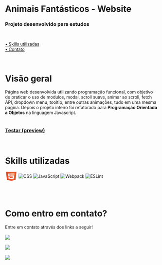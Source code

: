 <div>
<h1>Animais Fantásticos - Website</h1>
</div>

<h3>
  Projeto desenvolvido para estudos
</h3>
<br>

<p>
 <!-- <a href="#visao">• Visão geral</a> <br> -->
 <a href="#leng">• Skills utilizadas</a>
 <br>
 <a href="#contato">• Contato</a>  
</p>
<br>

<div id="visao">
<h1>Visão geral</h1>
Página web desenvolvida utilizando programação funcional, com objetivo de praticar o uso de modulos, modal, scroll suave, animar ao scroll, fetch API, dropdown menu, tooltip, entre outras animações, tudo em uma mesma página.
Depois o projeto inteiro foi refatorado para <strong>Programação Orientada a Objetos</strong>  na linguagem Javascript.
</div>
<br>

<!--<h1 align="center"> -->
<h3>
<a href="https://matealves.github.io/animais-fantasticos/" target="_blank">Testar (preview)</a> 
</h3>

<!-- <p align = "center">
  <img src ="assets/img/relogio_readme.jpg" alt = "mockup" />
</p> -->
<br>

<div id="leng">
<h1>Skills utilizadas</h1>

 <img align="center" alt="HTML" height="30" width="40" src="https://raw.githubusercontent.com/devicons/devicon/master/icons/html5/html5-original.svg" title="HTML 5">
  <img align="center" alt="CSS" height="30" width="40" src="https://cdn.jsdelivr.net/gh/devicons/devicon/icons/css3/css3-original.svg" title="CSS 3">
  <!-- <img align="center" alt="Mateus-SASS" height="30" width="40" src="https://cdn.jsdelivr.net/gh/devicons/devicon/icons/sass/sass-original.svg" title="Sass"> -->
  <img align="center" alt="JavaScript" height="30" width="40" src="https://cdn.jsdelivr.net/gh/devicons/devicon/icons/javascript/javascript-original.svg" title="JavaScript">
  <img align="center" alt="Webpack" height="30" width="40" src="https://cdn.jsdelivr.net/gh/devicons/devicon/icons/webpack/webpack-original.svg" title="Webpack">
  <img align="center" alt="ESLint" height="30" width="40" src="https://cdn.jsdelivr.net/gh/devicons/devicon/icons/eslint/eslint-original.svg" title="ESLint">

</div>
<br>
<br>
<br>

<div id="contato">
<h1>Como entro em contato?</h1>

Entre em contato através dos links a seguir!
<br>
<br>
<a href="https://www.linkedin.com/in/mateusalvesds/" target="_blank"><img src="https://img.shields.io/badge/-LinkedIn-%230077B5?style=for-the-badge&logo=linkedin&logoColor=white" target="_blank"></a>

<a href = "mailto:contatomateusalves@hotmail.com"><img src="https://img.shields.io/badge/Microsoft_Outlook-0078D4?style=for-the-badge&logo=microsoft-outlook&logoColor=white" target="_blank"></a>

<a href="https://api.whatsapp.com/send?phone=+5511966616365" target="_blank"><img src="https://img.shields.io/badge/WhatsApp-25D366?style=for-the-badge&logo=whatsapp&logoColor=white" target="_blank"></a>

</div>
<br>
<br>
<br>
